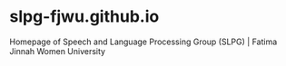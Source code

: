 # slpg-fjwu.github.io
Homepage of Speech and Language Processing Group (SLPG) | Fatima Jinnah Women University 
